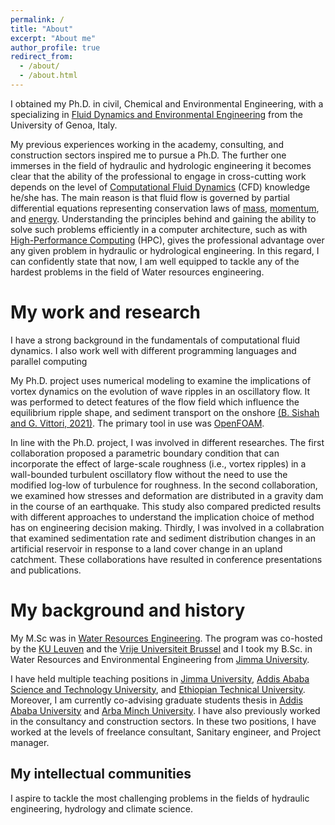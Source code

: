 ```yaml
---
permalink: /
title: "About"
excerpt: "About me"
author_profile: true
redirect_from: 
  - /about/
  - /about.html
---
```


I obtained my Ph.D. in civil, Chemical and Environmental Engineering, with a specializing in [Fluid Dynamics and Environmental Engineering](http://dottorato.dicca.unige.it/eng/fluamb/) from the University of Genoa, Italy.   

My previous experiences working in the academy, consulting, and construction sectors inspired me to pursue a Ph.D. The further one immerses in the field of hydraulic and hydrologic engineering it becomes clear that the ability of the professional to engage in cross-cutting work depends on the level of [Computational Fluid Dynamics](https://en.wikipedia.org/wiki/Computational_fluid_dynamics) (CFD) knowledge he/she has. The main reason is that fluid flow is governed by partial differential equations representing conservation laws of [mass](https://en.wikipedia.org/wiki/Conservation_of_mass), [momentum](https://en.wikipedia.org/wiki/Momentum), and [energy](https://en.wikipedia.org/wiki/Conservation_of_energy). Understanding the principles behind and gaining the ability to solve such problems efficiently in a computer architecture, such as with [High-Performance Computing](https://it.wikipedia.org/wiki/High_Performance_Computing) (HPC), gives the professional advantage over any given problem in hydraulic or hydrological engineering. In this regard, I can confidently state that now, I am well equipped to tackle any of the hardest problems in the field of Water resources engineering.

My work and research
======

I have a strong background in the fundamentals of computational fluid dynamics. I also work well with different programming languages and parallel computing

My Ph.D. project uses numerical modeling to examine the implications of vortex dynamics on the evolution of wave ripples in an oscillatory flow. It was performed to detect features of the flow field which influence the equilibrium ripple shape, and sediment transport on the onshore [(B. Sishah and  G. Vittori, 2021)](https://agupubs.onlinelibrary.wiley.com/doi/epdf/10.1029/2021JC017439). The primary tool in use was [OpenFOAM](https://www.openfoam.com/).

In line with the Ph.D. project, I was involved in different researches. The first collaboration proposed a parametric boundary condition that can incorporate the effect of large-scale roughness (i.e., vortex ripples) in a wall-bounded turbulent oscillatory flow without the need to use the modified log-low of turbulence for roughness. In the second collaboration, we examined how stresses and deformation are distributed in a gravity dam in the course of an earthquake. This study also compared predicted results with different approaches to understand the implication choice of method has on engineering decision making. Thirdly, I was involved in a collabration that examined sedimentation rate and sediment distribution changes in an artificial reservoir in response to a land cover change in an upland catchment. These collaborations have resulted in conference presentations and publications. 


My background and history
======

My M.Sc was in [Water Resources Engineering](https://iupware.be/). The program was co-hosted by the [KU Leuven](https://www.kuleuven.be/english/) and the [Vrije Universiteit Brussel](https://www.vub.be/en/home) and I took my B.Sc. in Water Resources and Environmental Engineering from [Jimma University](https://www.ju.edu.et/). 

I have held multiple teaching positions in [Jimma University](https://www.ju.edu.et/), [Addis Ababa Science and Technology University](http://www.aastu.edu.et/), and [Ethiopian Technical University](https://www.ftveti.edu.et/). Moreover, I am currently co-advising graduate students thesis in [Addis Ababa University](http://www.aau.edu.et/) and [Arba Minch University](https://www.amu.edu.et/). I have also previously worked in the consultancy and construction sectors. In these two positions, I have worked at the levels of freelance consultant, Sanitary engineer, and Project manager. 


My intellectual communities
------
I aspire to tackle the most challenging problems in the fields of hydraulic engineering, hydrology and climate science. 